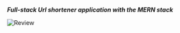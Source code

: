 ***Full-stack Url shortener application with the MERN stack***


![Review]('screenshots/screen.png')


